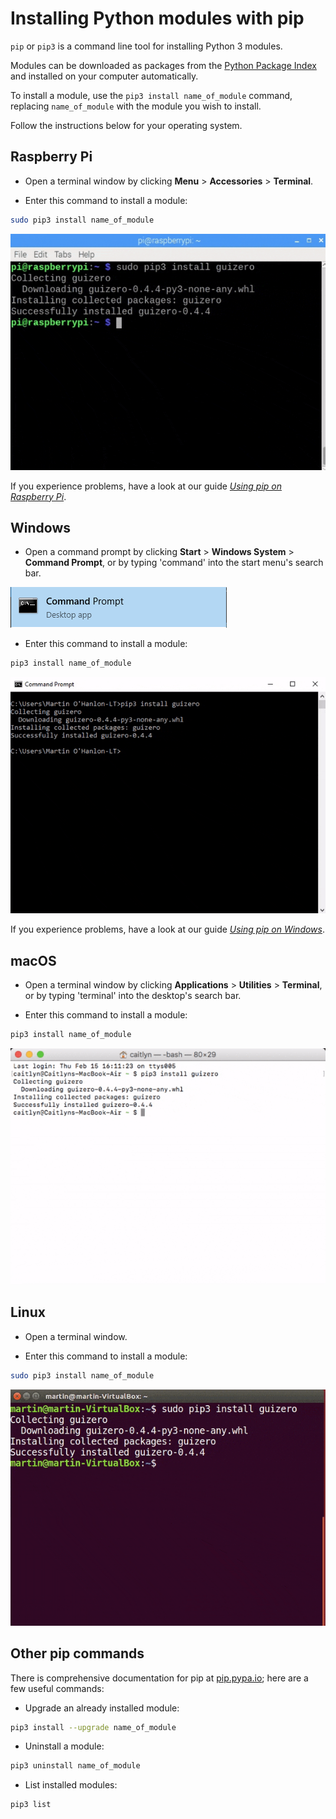 # Installing Python modules with pip

`pip` or `pip3` is a command line tool for installing Python 3 modules.

Modules can be downloaded as packages from the [Python Package Index](https://pypi.python.org/pypi) and installed on your computer automatically.

To install a module, use the `pip3 install name_of_module` command, replacing `name_of_module` with the module you wish to install.

Follow the instructions below for your operating system.

## Raspberry Pi

+ Open a terminal window by clicking **Menu** > **Accessories** > **Terminal**.

+ Enter this command to install a module:

```bash
sudo pip3 install name_of_module
```

![pi pip install](images/pi_pip_install.gif)

If you experience problems, have a look at our guide [_Using pip on Raspberry Pi_](https://projects.raspberrypi.org/en/projects/using-pip-on-raspberry-pi).

## Windows

+ Open a command prompt by clicking **Start** > **Windows System** > **Command Prompt**, or by typing 'command' into the start menu's search bar.

![windows command prompt](images/windows_command_prompt_app.PNG)

+ Enter this command to install a module:

```bash
pip3 install name_of_module
```

![windows pip install](images/windows_pip_install.gif)

If you experience problems, have a look at our guide [_Using pip on Windows_](https://projects.raspberrypi.org/en/projects/using-pip-on-windows).

## macOS

+ Open a terminal window by clicking **Applications** > **Utilities** > **Terminal**, or by typing 'terminal' into the desktop's search bar.

+ Enter this command to install a module:

```bash
pip3 install name_of_module
```

![mac pip install](images/mac_pip_install.gif)

## Linux

+ Open a terminal window.

+ Enter this command to install a module:

```bash
sudo pip3 install name_of_module
```

![linux pip install](images/linux_pip_install.gif)

## Other pip commands

There is comprehensive documentation for pip at [pip.pypa.io](https://pip.pypa.io); here are a few useful commands:

+ Upgrade an already installed module:

```bash
pip3 install --upgrade name_of_module 
```

+ Uninstall a module:

```bash
pip3 uninstall name_of_module
```

+ List installed modules:

```bash
pip3 list
```
